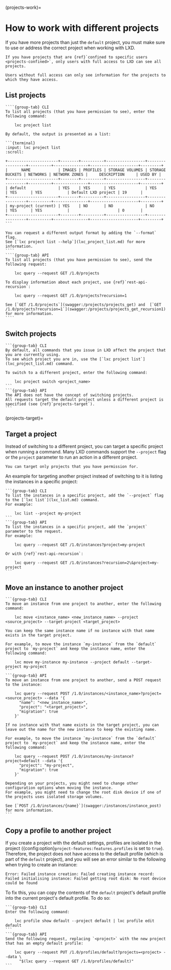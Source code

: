 (projects-work)=
# How to work with different projects

If you have more projects than just the `default` project, you must make sure to use or address the correct project when working with LXD.

```{note}
If you have projects that are {ref}`confined to specific users <projects-confined>`, only users with full access to LXD can see all projects.

Users without full access can only see information for the projects to which they have access.
```

## List projects

`````{tabs}
````{group-tab} CLI
To list all projects (that you have permission to see), enter the following command:

    lxc project list

By default, the output is presented as a list:

```{terminal}
:input: lxc project list
:scroll:

+----------------------+--------+----------+-----------------+-----------------+----------+---------------+---------------------+---------+
|      NAME            | IMAGES | PROFILES | STORAGE VOLUMES | STORAGE BUCKETS | NETWORKS | NETWORK ZONES |     DESCRIPTION     | USED BY |
+----------------------+--------+----------+-----------------+-----------------+----------+---------------+---------------------+---------+
| default              | YES    | YES      | YES             | YES             | YES      | YES           | Default LXD project | 19      |
+----------------------+--------+----------+-----------------+-----------------+----------+---------------+---------------------+---------+
| my-project (current) | YES    | NO       | NO              | NO              | YES      | YES           |                     | 0       |
+----------------------+--------+----------+-----------------+-----------------+----------+---------------+---------------------+---------+
```

You can request a different output format by adding the `--format` flag.
See [`lxc project list --help`](lxc_project_list.md) for more information.
````
````{group-tab} API
To list all projects (that you have permission to see), send the following request:

    lxc query --request GET /1.0/projects

To display information about each project, use {ref}`rest-api-recursion`:

    lxc query --request GET /1.0/projects?recursion=1

See [`GET /1.0/projects`](swagger:/projects/projects_get) and  [`GET /1.0/projects?recursion=1`](swagger:/projects/projects_get_recursion1) for more information.
````
`````

## Switch projects

````{tabs}
```{group-tab} CLI
By default, all commands that you issue in LXD affect the project that you are currently using.
To see which project you are in, use the [`lxc project list`](lxc_project_list.md) command.

To switch to a different project, enter the following command:

    lxc project switch <project_name>
```
```{group-tab} API
The API does not have the concept of switching projects.
All requests target the default project unless a different project is specified (see {ref}`projects-target`).
```
````

(projects-target)=
## Target a project

Instead of switching to a different project, you can target a specific project when running a command.
Many LXD commands support the `--project` flag or the `project` parameter to run an action in a different project.

```{note}
You can target only projects that you have permission for.
```

An example for targeting another project instead of switching to it is listing the instances in a specific project:

````{tabs}
```{group-tab} CLI
To list the instances in a specific project, add the `--project` flag to the [`lxc list`](lxc_list.md) command.
For example:

    lxc list --project my-project
```
```{group-tab} API
To list the instances in a specific project, add the `project` parameter to the request.
For example:

    lxc query --request GET /1.0/instances?project=my-project

Or with {ref}`rest-api-recursion`:

    lxc query --request GET /1.0/instances?recursion=2\&project=my-project
```
````

## Move an instance to another project

````{tabs}
```{group-tab} CLI
To move an instance from one project to another, enter the following command:

    lxc move <instance_name> <new_instance_name> --project <source_project> --target-project <target_project>

You can keep the same instance name if no instance with that name exists in the target project.

For example, to move the instance `my-instance` from the `default` project to `my-project` and keep the instance name, enter the following command:

    lxc move my-instance my-instance --project default --target-project my-project
```
```{group-tab} API
To move an instance from one project to another, send a POST request to the instance:

    lxc query --request POST /1.0/instances/<instance_name>?project=<source_project> --data '{
      "name": "<new_instance_name>",
      "project": "<target_project>",
      "migration": true
    }'

If no instance with that name exists in the target project, you can leave out the name for the new instance to keep the existing name.

For example, to move the instance `my-instance` from the `default` project to `my-project` and keep the instance name, enter the following command:

    lxc query --request POST /1.0/instances/my-instance?project=default --data '{
      "project": "my-project",
      "migration": true
    }'

Depending on your projects, you might need to change other configuration options when moving the instance.
For example, you might need to change the root disk device if one of the projects uses isolated storage volumes.

See [`POST /1.0/instances/{name}`](swagger:/instances/instance_post) for more information.
```
````

## Copy a profile to another project

If you create a project with the default settings, profiles are isolated in the project ({config:option}`project-features:features.profiles` is set to `true`).
Therefore, the project does not have access to the default profile (which is part of the `default` project), and you will see an error similar to the following when trying to create an instance:

    Error: Failed instance creation: Failed creating instance record: Failed initialising instance: Failed getting root disk: No root device could be found

To fix this, you can copy the contents of the `default` project's default profile into the current project's default profile.
To do so:

````{tabs}
```{group-tab} CLI
Enter the following command:

    lxc profile show default --project default | lxc profile edit default
```
```{group-tab} API
Send the following request, replacing `<project>` with the new project that has an empty default profile:

    lxc query --request PUT /1.0/profiles/default?projects=<project> --data \
      "$(lxc query --request GET /1.0/profiles/default)"
```
````
